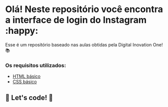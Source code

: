 # Olá! Neste repositório você encontra a interface de login do Instagram :happy:

Esse é um repositório baseado nas aulas obtidas pela Digital Inovation One! :books:

### Os requisitos utilizados:

* [HTML básico](https://www.w3schools.com/html/)
* [CSS básico](https://developer.mozilla.org/pt-BR/docs/Web/CSS)

## 🚀 Let's code! 🚀
